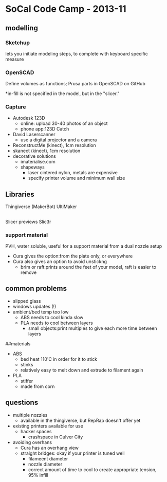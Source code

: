 # SoCal Code Camp - 2013-11

## modelling

### Sketchup

lets you initiate modeling steps, to complete with keyboard specific measure

### OpenSCAD

Define volumes as functions; Prusa parts in OpenSCAD on GitHub

\*in-fill is not specified in the model, but in the "slicer."

### Capture

  - Autodesk 123D
    - online: upload 30-40 photos of an object
    - phone app:123D Catch
  - David Laserscanner
    - use a digital projector and a camera
  - ReconstructMe (kinect), 1cm resolution
  - skanect (kinect), 1cm resolution
  - decorative solutions
    - imaterialise.com
    - shapeways
      - laser cintered nylon, metals are expensive
      - specify printer volume and minimum wall size

## Libraries

Thingiverse (MakerBot)
UltiMaker

## 
Slicer previews
Slic3r

### support material

PVH, water soluble, useful for a support material from a dual nozzle setup

  - Cura gives the option:from the plate only, or everywhere
  - Cura also gives an option to avoid unstickng
    - brim or raft:prints around the feet of your model, raft is easier to remove

## common problems

- slipped glass
- windows updates (!)
- ambient/bed temp too low
  - ABS needs to cool kinda slow
  - PLA needs to cool between layers
    - small objects:print multiples to give each more time between layers

##materials

- ABS
  - bed heat 110'C in order for it to stick
  - stinks
  - relatively easy to melt down and extrude to filament again
- PLA
  - stiffer
  - made from corn

## questions

- multiple nozzles
  - available in the thingiverse, but RepRap doesn't offer yet
- existing printers available for use
  - hacker spaces
    - crashspace in Culver City
- avoiding overhans
  - Cura has an overhang view
  - straight bridges: okay if your printer is tuned well
    - filameent diameter
    - nozzle diameter
    - correct amount of time to cool to create appropriate tension, 95% infill
